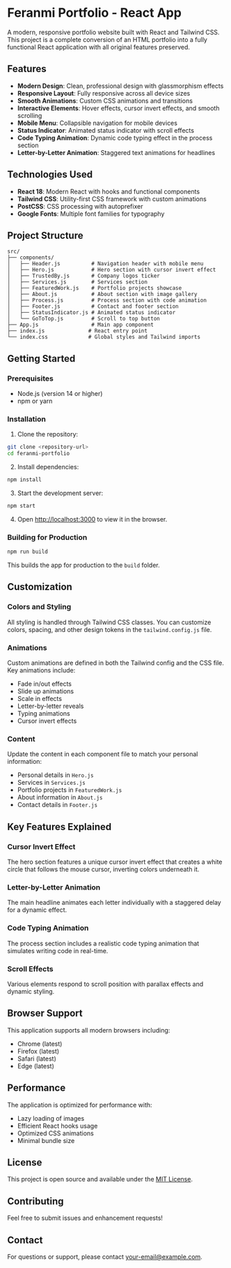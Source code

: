 # Feranmi Portfolio - React App

A modern, responsive portfolio website built with React and Tailwind CSS. This project is a complete conversion of an HTML portfolio into a fully functional React application with all original features preserved.

## Features

- **Modern Design**: Clean, professional design with glassmorphism effects
- **Responsive Layout**: Fully responsive across all device sizes
- **Smooth Animations**: Custom CSS animations and transitions
- **Interactive Elements**: Hover effects, cursor invert effects, and smooth scrolling
- **Mobile Menu**: Collapsible navigation for mobile devices
- **Status Indicator**: Animated status indicator with scroll effects
- **Code Typing Animation**: Dynamic code typing effect in the process section
- **Letter-by-Letter Animation**: Staggered text animations for headlines

## Technologies Used

- **React 18**: Modern React with hooks and functional components
- **Tailwind CSS**: Utility-first CSS framework with custom animations
- **PostCSS**: CSS processing with autoprefixer
- **Google Fonts**: Multiple font families for typography

## Project Structure

```
src/
├── components/
│   ├── Header.js          # Navigation header with mobile menu
│   ├── Hero.js            # Hero section with cursor invert effect
│   ├── TrustedBy.js       # Company logos ticker
│   ├── Services.js        # Services section
│   ├── FeaturedWork.js    # Portfolio projects showcase
│   ├── About.js           # About section with image gallery
│   ├── Process.js         # Process section with code animation
│   ├── Footer.js          # Contact and footer section
│   ├── StatusIndicator.js # Animated status indicator
│   └── GoToTop.js         # Scroll to top button
├── App.js                 # Main app component
├── index.js              # React entry point
└── index.css             # Global styles and Tailwind imports
```

## Getting Started

### Prerequisites

- Node.js (version 14 or higher)
- npm or yarn

### Installation

1. Clone the repository:
```bash
git clone <repository-url>
cd feranmi-portfolio
```

2. Install dependencies:
```bash
npm install
```

3. Start the development server:
```bash
npm start
```

4. Open [http://localhost:3000](http://localhost:3000) to view it in the browser.

### Building for Production

```bash
npm run build
```

This builds the app for production to the `build` folder.

## Customization

### Colors and Styling
All styling is handled through Tailwind CSS classes. You can customize colors, spacing, and other design tokens in the `tailwind.config.js` file.

### Animations
Custom animations are defined in both the Tailwind config and the CSS file. Key animations include:
- Fade in/out effects
- Slide up animations
- Scale in effects
- Letter-by-letter reveals
- Typing animations
- Cursor invert effects

### Content
Update the content in each component file to match your personal information:
- Personal details in `Hero.js`
- Services in `Services.js`
- Portfolio projects in `FeaturedWork.js`
- About information in `About.js`
- Contact details in `Footer.js`

## Key Features Explained

### Cursor Invert Effect
The hero section features a unique cursor invert effect that creates a white circle that follows the mouse cursor, inverting colors underneath it.

### Letter-by-Letter Animation
The main headline animates each letter individually with a staggered delay for a dynamic effect.

### Code Typing Animation
The process section includes a realistic code typing animation that simulates writing code in real-time.

### Scroll Effects
Various elements respond to scroll position with parallax effects and dynamic styling.

## Browser Support

This application supports all modern browsers including:
- Chrome (latest)
- Firefox (latest)
- Safari (latest)
- Edge (latest)

## Performance

The application is optimized for performance with:
- Lazy loading of images
- Efficient React hooks usage
- Optimized CSS animations
- Minimal bundle size

## License

This project is open source and available under the [MIT License](LICENSE).

## Contributing

Feel free to submit issues and enhancement requests!

## Contact

For questions or support, please contact [your-email@example.com](mailto:your-email@example.com).
